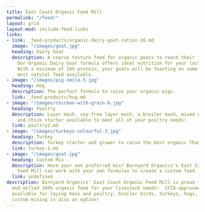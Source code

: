 ```yaml
---
title: East Coast Organic Feed Mill
permalink: "/feed/"
layout: grid
layout-mod: include-feed-links
links:
- link: _feed-products/organic-dairy-goat-ration-16.md
  image: "/images/goat.jpg"
  heading: Dairy Goat
  description: A coarse texture feed for organic goats to reach their full potential.
    Our Organic Dairy Goat formula offers ideal nutrition for your lactating goats.
    With a minimum of 16% protein, your goats will be feasting on some of the best,
    most natural feed available.
- image: "/images/pig-smile-5.jpg"
  heading: Hog
  description: The perfect formula to raise your organic pigs.
  link: _feed-products/hog.md
- image: "/images/chicken-with-grain-6.jpg"
  heading: Poultry
  description: Layer mash, soy-free layer mash, a broiler mash, mixed grain scratch
    and chick starter available to meet all of your poultry needs!
  link: poultry2.md
- image: "/images/turkeys-colourful-3.jpg"
  heading: Turkey
  description: Turkey starter and grower to raise the best organic Thanksgiving dinner!
  link: turkey-1.md
- image: "/images/goat.jpg"
  heading: Custom Mix
  description: Have your own preferred mix? Barnyard Organics's East Coast Organic
    Feed Mill can work with your own formulas to create a custom feed.
  link: undefined
description: Barnyard Organics’ East Coast Organic Feed Mill is proud to offer locally-grown
  and milled 100% organic feed for your livestock needs!  CFIA-approved mix formulas
  available for laying hens and poultry, broiler birds, turkeys, hogs, goats, and
  custom mixing is also an option!
---
```


